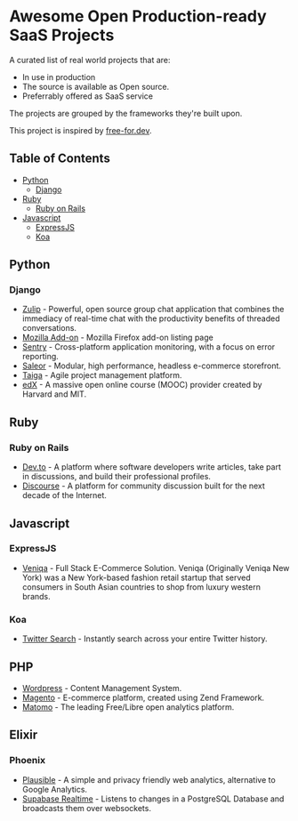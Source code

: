 # Awesome Open Production-ready SaaS Projects

A curated list of real world projects that are:
- In use in production
- The source is available as Open source. 
- Preferrably offered as SaaS service

The projects are grouped by the frameworks they're built upon.

This project is inspired by [free-for.dev](https://free-for.dev).

## Table of Contents

* [Python](#python)
  * [Django](#django)
* [Ruby](#ruby)
  * [Ruby on Rails](#ruby-on-rails)
* [Javascript](#javascript)
  * [ExpressJS](#expressjs)
  * [Koa](#koa)

## Python

### Django

- [Zulip](https://github.com/zulip/zulip) - Powerful, open source group chat application that combines the immediacy of real-time chat with the productivity benefits of threaded conversations.
- [Mozilla Add-on](https://github.com/mozilla/addons-server) - Mozilla Firefox add-on listing page
- [Sentry](https://github.com/getsentry/sentry) - Cross-platform application monitoring, with a focus on error reporting.
- [Saleor](https://github.com/mirumee/saleor) - Modular, high performance, headless e-commerce storefront.
- [Taiga](https://github.com/taigaio/taiga-back) - Agile project management platform.
- [edX](https://github.com/edx/edx-platform) - A massive open online course (MOOC) provider created by Harvard and MIT.

## Ruby

### Ruby on Rails

- [Dev.to](https://github.com/thepracticaldev/dev.to) - A platform where software developers write articles, take part in discussions, and build their professional profiles.
- [Discourse](https://github.com/discourse/discourse) - A platform for community discussion built for the next decade of the Internet.

## Javascript

### ExpressJS

- [Veniqa](https://github.com/Viveckh/Veniqa) - Full Stack E-Commerce Solution. Veniqa (Originally Veniqa New York) was a New York-based fashion retail startup that served consumers in South Asian countries to shop from luxury western brands.

### Koa

- [Twitter Search](https://github.com/saasify-sh/twitter-search) - Instantly search across your entire Twitter history.

## PHP

- [Wordpress](https://github.com/WordPress/WordPress) - Content Management System.
- [Magento](https://github.com/magento/magento2) - E-commerce platform, created using Zend Framework.
- [Matomo](https://github.com/matomo-org/matomo) - The leading Free/Libre open analytics platform.

## Elixir

### Phoenix

- [Plausible](https://github.com/plausible/analytics) - A simple and privacy friendly web analytics, alternative to Google Analytics.
- [Supabase Realtime](https://github.com/supabase/realtime) - Listens to changes in a PostgreSQL Database and broadcasts them over websockets.
